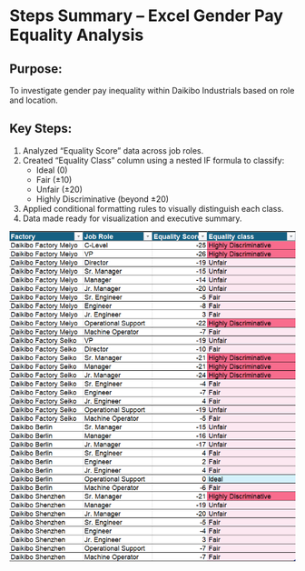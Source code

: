 
# Steps Summary – Excel Gender Pay Equality Analysis

## Purpose:
To investigate gender pay inequality within Daikibo Industrials based on role and location.

## Key Steps:
1. Analyzed “Equality Score” data across job roles.
2. Created “Equality Class” column using a nested IF formula to classify:
   - Ideal (0)
   - Fair (±10)
   - Unfair (±20)
   - Highly Discriminative (beyond ±20)
3. Applied conditional formatting rules to visually distinguish each class.
4. Data made ready for visualization and executive summary.

![Gender Equality Analysis - Screenshot](Images/Gender%20Equality%20-%20Excel.png)
